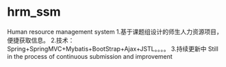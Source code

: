 # hrm_ssm
Human resource management system
1.基于课题组设计的师生人力资源项目，便捷获取信息。
2.技术：Spring+SpringMVC+Mybatis+BootStrap+Ajax+JSTL。。。。
3.持续更新中
Still in the process of continuous submission and improvement
